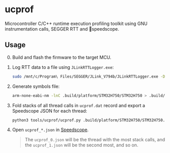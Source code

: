 # ucprof

Microcontroller C/C++ runtime execution profiling toolkit using GNU instrumentation calls, SEGGER RTT and 🔬speedscope.

## Usage

0. Build and flash the firmware to the target MCU.

1. Log RTT data to a file using `JLinkRTTLogger.exe`:

    ```bash
    sudo /mnt/c/Program\ Files/SEGGER/JLink_V794b/JLinkRTTLogger.exe -Device STM32H750VB -If SWD -Speed 4000 -RTTChannel 2 ucprof.dat
    ```

2. Generate symbols file:

    ```bash
    arm-none-eabi-nm -lnC .build/platform/STM32H750/STM32H750 > .build/platform/STM32H750/STM32H750.symbols
    ```

3. Fold stacks of all thread calls in `ucprof.dat` record and export a Speedscope JSON for each thread:

    ```bash
    python3 tools/ucprof/ucprof.py .build/platform/STM32H750/STM32H750.symbols ucprof.dat
    ```

4. Open `ucprof_*.json`  in [Speedscope](https://www.speedscope.app/).

    > The `ucprof_0.json` will be the thread with the most stack calls, and the `ucprof_1.json` will be the second most, and so on.
